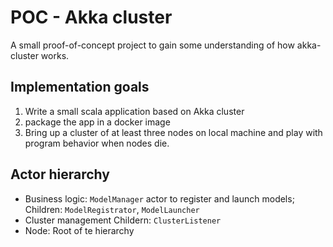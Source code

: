 # POC - Akka cluster

A small proof-of-concept project to gain some understanding of how akka-cluster works.

## Implementation goals

1. Write a small scala application based on Akka cluster
2. package the app in a docker image
3. Bring up a cluster of at least three nodes on local machine and play with
   program behavior when nodes die.

## Actor hierarchy

* Business logic: `ModelManager` actor to register and launch models;
    Children: `ModelRegistrator`, `ModelLauncher`
* Cluster management
    Childern: `ClusterListener`
* Node: Root of te hierarchy
